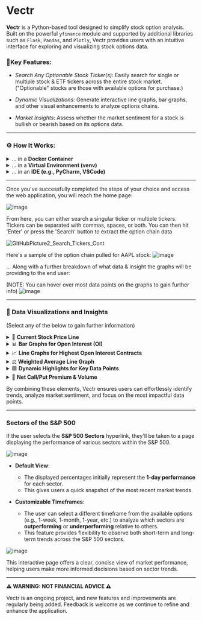 # Vectr

**Vectr** is a Python-based tool designed to simplify stock option analysis. Built on the powerful `yfinance` module and supported by additional libraries such as `Flask`, `Pandas`, and `Plotly`, Vectr provides users with an intuitive interface for exploring and visualizing stock options data.  

### **🔑Key Features:**
- *Search Any Optionable Stock Ticker(s)*: Easily search for single or multiple stock & ETF tickers across the entire stock market. ("Optionable" stocks are those with available options for purchase.)

- *Dynamic Visualizations*: Generate interactive line graphs, bar graphs, and other visual enhancements to analyze options chains.

- *Market Insights*: Assess whether the market sentiment for a stock is bullish or bearish based on its options data.


------------


### **⚙️ How It Works:**

<details>
  <summary>... in a <b>Docker Container</b></summary>

  1. **Clone the Repository**:
     ```bash
     git clone https://github.com/NickRoccuzzo/Vectr
     cd Vectr
     ```

  2. **Build the Docker Image**:
     ```bash
     docker build -t vectr-app .
     ```

  3. **Run the Docker Container**:
     ```bash
     docker run -d -p 5000:5000 vectr-app
     ```

  4. **Access the Application**:
     - Open your browser and navigate to:
       ```
       http://127.0.0.1:5000
       ```

</details>

<details>
  <summary>... in a <b>Virtual Environment (venv)</b></summary>

  1. **Clone the Repository**:
     ```bash
     git clone https://github.com/NickRoccuzzo/Vectr
     cd Vectr
     ```

  2. **Create and Activate a Virtual Environment**:
     ```bash
     python3 -m venv venv
     source venv/bin/activate  # On Linux/Mac
     .\venv\Scripts\activate   # On Windows
     ```

  3. **Install Dependencies**:
     ```bash
     pip install -r requirements.txt
     ```

  4. **Run the Flask Application**:
     ```bash
     python FlaskAppVectr.py
     ```

  5. **Access the Application**:
     - Open your browser and navigate to:
       ```
       http://127.0.0.1:5000
       ```

  6. **Deactivate the Virtual Environment (when done)**:
     ```bash
     deactivate
     ```

</details>

<details>
  <summary>... in an <b>IDE (e.g., PyCharm, VSCode)</b></summary>

  1. **Clone the Repository**:
     - Use your IDE's terminal or any terminal to clone the repository:
       ```bash
       git clone https://github.com/NickRoccuzzo/Vectr.git
       cd Vectr
       ```

  2. **Open the Project**:
     - Open the cloned directory as a project in your IDE (e.g., **File > Open** in PyCharm or VSCode).

  3. **Optional: Set Up a Virtual Environment**:
     - While not strictly required, it’s recommended to set up a virtual environment to keep dependencies isolated.
     - **In PyCharm**:
       - Go to **File > Settings > Project > Python Interpreter**.
       - Add a new virtual environment or point the interpreter to an existing one.
     - **In VSCode**:
       - Create a virtual environment in the terminal:
         ```bash
         python3 -m venv venv
         ```
       - Activate it:
         ```bash
         source venv/bin/activate  # On Linux/Mac
         .\venv\Scripts\activate   # On Windows
         ```

  4. **Install Dependencies**:
     - If your environment doesn’t already have the necessary packages, install them using:
       ```bash
       pip install -r requirements.txt
       ```

  5. **Run the Application**:
     - Open `FlaskAppVectr.py` in your IDE and click the **Run** button (or use the IDE’s shortcut to run the Python file).

  6. **Access the Application**:
     - Open your browser and navigate to:
       ```
       http://127.0.0.1:5000
       ```

</details>

------------


Once you've successfully completed the steps of your choice and access the web application, you will reach the home page:

![image](https://github.com/user-attachments/assets/64cb39dc-1022-40de-8c58-fa4e2738d34f)


From here, you can either search a singular ticker or multiple tickers.  
Tickers can be separated with commas, spaces, or both.  You can then hit 'Enter' or press the 'Search' button to extract the option chain data

![GitHubPicture2_Search_Tickers_Cont](https://github.com/user-attachments/assets/9a017fa5-f778-4841-97dc-97d072ea6e66)


Here's a sample of the option chain pulled for AAPL stock:
![image](https://github.com/user-attachments/assets/1bf826ca-b889-43fa-9852-6d15e89298a3)


... Along with a further breakdown of what data & insight the graphs will be providing to the end user:

(NOTE: You can hover over most data points on the graphs to gain further info)
![image](https://github.com/user-attachments/assets/081ed27e-ab4a-4a4a-8279-101ae1ba14a4)

------------

### 🔎 Data Visualizations and Insights
(Select any of the below to gain further information)

<details>
  <summary>🔹 <b>Current Stock Price Line</b></summary>

  - A bright blue horizontal line is plotted on the graph to represent the current price of the stock.
  - This helps users quickly see where the current price stands relative to the available options data.

</details>

<details>
  <summary>📊 <b>Bar Graphs for Open Interest (OI)</b></summary>

  - For each expiration date, the cumulative Open Interest (OI) for both **Call** and **Put** contracts are visualized with green & red bar graphs
  - Users can hover over any of the bars across the entire graph to see the # of OI for either **Calls** or **Puts** for a particular expiration date.
  - Outliers are immediately visible, drawing attention to expiration dates with an unusual amount of interest in one side or the other.

</details>

<details>
  <summary>📈 <b>Line Graphs for Highest Open Interest Contracts</b></summary>

  - Line graphs are plotted using the **specific Call & Put contracts with the highest Open Interest** at each expiration date.
  - These data points reflect the strike prices that the market considers **most significant**.
  - **For example:** If strike prices are $5, $10, $15, and $20, and the **$10** Call contract & **$5** Put contract have the highest Open Interest, those will be graphed as the key data points for that expiration.

</details>

<details>
  <summary>⚖️ <b>Weighted Average Line Graph</b></summary>

  - This graph provides an "average" view of the market's activity, weighted by Open Interest.
  - Strike prices with higher Open Interest have a greater impact on this line, giving users a clearer sense of market sentiment.
  - Example: If 100 Call contracts are bought at a $100 strike price, and 30 Put contracts are bought at a $50 strike price, the average line will slightly favor the Call options, resulting in an upward movement.

</details>

<details>
  <summary>🟩 <b>Dynamic Highlights for Key Data Points</b></summary>

  - Each data point with the highest Open Interest is marked with **dynamic squares** to catch the user's eye.
  - These highlights make it easy to spot which contracts or expiration dates are experiencing significant market activity.

</details>

<details>
  <summary>🐂 <b>Net Call/Put Premium & Volume</b></summary>

  - Two annotations in the top-left corner of the Plotly graph display these aggregate values:
    - **Premium**: The total dollar amount spent across the option chain at the time of the query.
    - **Volume**: The total number of contracts purchased at the time of the query.
  - These metrics provide insights into the type of flow the chain is experiencing, helping users determine whether sentiment is more **bullish** or **bearish**.

</details>

By combining these elements, Vectr ensures users can effortlessly identify trends, analyze market sentiment, and focus on the most impactful data points.

------------

### Sectors of the S&P 500

If the user selects the **S&P 500 Sectors** hyperlink, they'll be taken to a page displaying the performance of various sectors within the S&P 500.

![image](https://github.com/user-attachments/assets/0e0f48b1-51ab-46bd-8f01-c82fca01c99a)

- **Default View**:
  - The displayed percentages initially represent the **1-day performance** for each sector.
  - This gives users a quick snapshot of the most recent market trends.

- **Customizable Timeframes**:
  - The user can select a different timeframe from the available options (e.g., 1-week, 1-month, 1-year, etc.) to analyze which sectors are **outperforming** or **underperforming** relative to others.
  - This feature provides flexibility to observe both short-term and long-term trends across the S&P 500 sectors.

![image](https://github.com/user-attachments/assets/eb1c45ff-5093-4427-96b9-d4e93de0f4c2)



This interactive page offers a clear, concise view of market performance, helping users make more informed decisions based on sector trends.

------------
**⚠️ WARNING: NOT FINANCIAL ADVICE ⚠️**

Vectr is an ongoing project, and new features and improvements are regularly being added. Feedback is welcome as we continue to refine and enhance the application.
